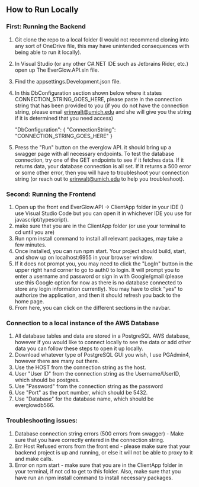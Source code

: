 ## How to Run Locally
### First: Running the Backend
1. Git clone the repo to a local folder (I would not recommend cloning into any sort of OneDrive file, this may have unintended consequences with being able to run it locally).
2. In Visual Studio (or any other C#.NET IDE such as Jetbrains Rider, etc.) open up The EverGlow.API.sln file.
3. Find the appsettings.Development.json file.
4. In this DbConfiguration section shown below where it states CONNECTION_STRING_GOES_HERE, please paste in the connection string that has been provided to you (if you do not have the connection string, please email erinwalt@umich.edu and she will give you the string if it is determined that you need access)
   
    "DbConfiguration": {
    "ConnectionString": "CONNECTION_STRING_GOES_HERE"
}
5.  Press the "Run" button on the everglow API. it should bring up a swagger page with all necessary endpoints. To test the database connection, try one of the GET endpoints to see if it fetches data. If it returns data, your database connection is all set. If it returns a 500 error or some other error, then you will have to troubleshoot your connection string (or reach out to erinwalt@umich.edu to help you troubleshoot).

### Second: Running the Frontend
1. Open up the front end EverGlow.API -> ClientApp folder in your IDE (I use Visual Studio Code but you can open it in whichever IDE you use for javascript/typescript).
2. make sure that you are in the ClientApp folder (or use your terminal to cd until you are)
3. Run npm install command to install all relevant packages, may take a few minutes.
4. Once installed, you can run npm start. Your project should build, start, and show up on localhost:6955 in your browser window.
5. If it does not prompt you, you may need to click the "LogIn" button in the upper right hand corner to go to auth0 to login. It will prompt you to enter a username and password or sign in with Google/gmail (please use this Google option for now as there is no database connected to store any login information currently). You may have to click "yes" to authorize the application, and then it should refresh you back to the home page.
6. From here, you can click on the different sections in the navbar.

### Connection to a local instance of the AWS Database
1. All database tables and data are stored in a PostgreSQL AWS database, however if you would like to connect locally to see the data or add other data you can follow these steps to open it up locally.
2. Download whatever type of PostgreSQL GUI you wish, I use PGAdmin4, however there are many out there.
3. Use the HOST from the connection string as the host.
4. User "User ID" from the connection string as the Username/UserID, which should be postgres.
5. Use "Password" from the connection string as the password
6. Use "Port" as the port number, which should be 5432.
7. Use "Database" for the database name, which should be everglowdb566.

### Troubleshooting issues:
1. Database connection string errors (500 errors from swagger) - Make sure that you have correctly entered in the connection string.
2. Err Host Refused errors from the front end - please make sure that your  backend project is up and running, or else it will not be able to proxy to it and make calls.
3. Error on npm start - make sure that you are in the ClientApp folder in your terminal, if not cd to get to this folder. Also, make sure that you have run an npm install command to install necessary packages.
